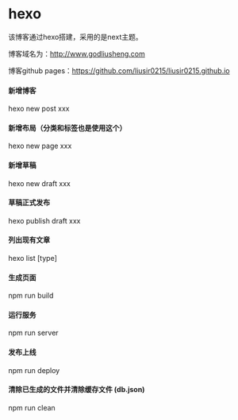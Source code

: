 # hexo
该博客通过hexo搭建，采用的是next主题。

博客域名为：http://www.godliusheng.com

博客github pages：https://github.com/liusir0215/liusir0215.github.io

#### 新增博客
hexo new post xxx

#### 新增布局（分类和标签也是使用这个）
hexo new page xxx

#### 新增草稿
hexo new draft xxx

#### 草稿正式发布
hexo publish draft xxx

#### 列出现有文章
hexo list [type]

#### 生成页面
npm run build

#### 运行服务
npm run server

#### 发布上线
npm run deploy

#### 清除已生成的文件并清除缓存文件 (db.json) 
npm run clean
